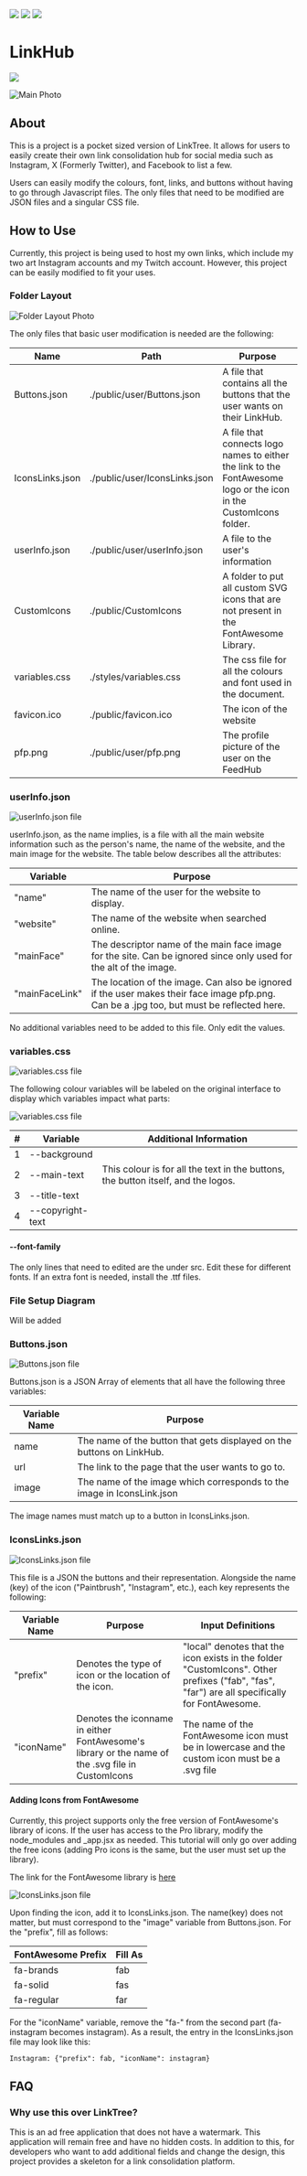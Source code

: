 [![](https://raw.githubusercontent.com/honkita/MD-Links/main/Pixel_GitHub.svg)](https://github.com/honkita) [![](https://raw.githubusercontent.com/honkita/MD-Links/main/Pixel_Link.svg)](https://elitelu.com) [![](https://raw.githubusercontent.com/honkita/MD-Links/main/Pixel_LinkedIn.svg)](https://www.linkedin.com/in/elitelu/)

# LinkHub

![](https://raw.githubusercontent.com/honkita/MD-Links/main/Pixel_WIP.svg)

![Main Photo](./readmeimages/main.png)

## About

This is a project is a pocket sized version of LinkTree. It allows for users to easily create their own link consolidation hub for social media such as Instagram, X (Formerly Twitter), and Facebook to list a few.

Users can easily modify the colours, font, links, and buttons without having to go through Javascript files. The only files that need to be modified are JSON files and a singular CSS file.

## How to Use

Currently, this project is being used to host my own links, which include my two art Instagram accounts and my Twitch account. However, this project can be easily modified to fit your uses.

### Folder Layout

![Folder Layout Photo](./readmeimages/folderlayout.png)

The only files that basic user modification is needed are the following:

| Name            | Path                          | Purpose                                                                                                           |
| --------------- | ----------------------------- | ----------------------------------------------------------------------------------------------------------------- |
| Buttons.json    | ./public/user/Buttons.json    | A file that contains all the buttons that the user wants on their LinkHub.                                        |
| IconsLinks.json | ./public/user/IconsLinks.json | A file that connects logo names to either the link to the FontAwesome logo or the icon in the CustomIcons folder. |
| userInfo.json   | ./public/user/userInfo.json   | A file to the user's information                                                                                  |
| CustomIcons     | ./public/CustomIcons          | A folder to put all custom SVG icons that are not present in the FontAwesome Library.                             |
| variables.css   | ./styles/variables.css        | The css file for all the colours and font used in the document.                                                   |
| favicon.ico     | ./public/favicon.ico          | The icon of the website                                                                                           |
| pfp.png         | ./public/user/pfp.png         | The profile picture of the user on the FeedHub                                                                    |

### userInfo.json

![userInfo.json file](./readmeimages/userInfoJSON.png)

userInfo.json, as the name implies, is a file with all the main website information such as the person's name, the name of the website, and the main image for the website. The table below describes all the attributes:

| Variable       | Purpose                                                                                                                                   |
| -------------- | ----------------------------------------------------------------------------------------------------------------------------------------- |
| "name"         | The name of the user for the website to display.                                                                                          |
| "website"      | The name of the website when searched online.                                                                                             |
| "mainFace"     | The descriptor name of the main face image for the site. Can be ignored since only used for the alt of the image.                         |
| "mainFaceLink" | The location of the image. Can also be ignored if the user makes their face image pfp.png. Can be a .jpg too, but must be reflected here. |

No additional variables need to be added to this file. Only edit the values.

### variables.css

![variables.css file](./readmeimages/variablescss.png)

The following colour variables will be labeled on the original interface to display which variables impact what parts:

![variables.css file](./readmeimages/variablescssmain.png)

| #   | Variable         | Additional Information                                                            |
| --- | ---------------- | --------------------------------------------------------------------------------- |
| 1   | --background     |                                                                                   |
| 2   | --main-text      | This colour is for all the text in the buttons, the button itself, and the logos. |
| 3   | --title-text     |                                                                                   |
| 4   | --copyright-text |                                                                                   |

#### --font-family

The only lines that need to edited are the under src. Edit these for different fonts. If an extra font is needed, install the .ttf files.

### File Setup Diagram

Will be added

### Buttons.json

![Buttons.json file](./readmeimages/ButtonsJSON.png)

Buttons.json is a JSON Array of elements that all have the following three variables:

| Variable Name | Purpose                                                                |
| ------------- | ---------------------------------------------------------------------- |
| name          | The name of the button that gets displayed on the buttons on LinkHub.  |
| url           | The link to the page that the user wants to go to.                     |
| image         | The name of the image which corresponds to the image in IconsLink.json |

The image names must match up to a button in IconsLinks.json.

### IconsLinks.json

![IconsLinks.json file](./readmeimages/IconsLinksJSON.png)

This file is a JSON the buttons and their representation. Alongside the name (key) of the icon ("Paintbrush", "Instagram", etc.), each key represents the following:

| Variable Name | Purpose                                                                                          | Input Definitions                                                                                                                            |
| ------------- | ------------------------------------------------------------------------------------------------ | -------------------------------------------------------------------------------------------------------------------------------------------- |
| "prefix"      | Denotes the type of icon or the location of the icon.                                            | "local" denotes that the icon exists in the folder "CustomIcons". Other prefixes ("fab", "fas", "far") are all specifically for FontAwesome. |
| "iconName"    | Denotes the iconname in either FontAwesome's library or the name of the .svg file in CustomIcons | The name of the FontAwesome icon must be in lowercase and the custom icon must be a .svg file                                                |

#### Adding Icons from FontAwesome

Currently, this project supports only the free version of FontAwesome's library of icons. If the user has access to the Pro library, modify the node_modules and \_app.jsx as needed. This tutorial will only go over adding the free icons (adding Pro icons is the same, but the user must set up the library).

The link for the FontAwesome library is [here](https://fontawesome.com/icons)

![IconsLinks.json file](./readmeimages/FontAwesomeExample.png)

Upon finding the icon, add it to IconsLinks.json. The name(key) does not matter, but must correspond to the "image" variable from Buttons.json. For the "prefix", fill as follows:

| FontAwesome Prefix | Fill As |
| ------------------ | ------- |
| fa-brands          | fab     |
| fa-solid           | fas     |
| fa-regular         | far     |

For the "iconName" variable, remove the "fa-" from the second part (fa-instagram becomes instagram). As a result, the entry in the IconsLinks.json file may look like this:

```
Instagram: {"prefix": fab, "iconName": instagram}
```

## FAQ

### Why use this over LinkTree?

This is an ad free application that does not have a watermark. This application will remain free and have no hidden costs. In addition to this, for developers who want to add additional fields and change the design, this project provides a skeleton for a link consolidation platform.

